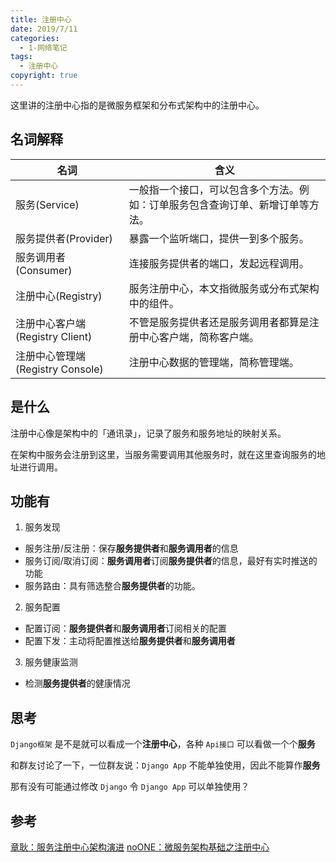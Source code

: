 ```yaml
---
title: 注册中心
date: 2019/7/11
categories:
  - 1-网络笔记
tags:
  - 注册中心
copyright: true
---
```


这里讲的注册中心指的是微服务框架和分布式架构中的注册中心。

## 名词解释


| 名词 | 含义 |
| --- | --- |
| 服务(Service) | 一般指一个接口，可以包含多个方法。例如：订单服务包含查询订单、新增订单等方法。 |
| 服务提供者(Provider) | 暴露一个监听端口，提供一到多个服务。 |
| 服务调用者(Consumer) | 连接服务提供者的端口，发起远程调用。 |
| 注册中心(Registry) | 服务注册中心，本文指微服务或分布式架构中的组件。 |
| 注册中心客户端(Registry Client) | 不管是服务提供者还是服务调用者都算是注册中心客户端，简称客户端。 |
| 注册中心管理端(Registry Console) | 注册中心数据的管理端，简称管理端。 |

## 是什么

注册中心像是架构中的「通讯录」，记录了服务和服务地址的映射关系。

在架构中服务会注册到这里，当服务需要调用其他服务时，就在这里查询服务的地址进行调用。

## 功能有

1. 服务发现

* 服务注册/反注册：保存**服务提供者**和**服务调用者**的信息
* 服务订阅/取消订阅：**服务调用者**订阅**服务提供者**的信息，最好有实时推送的功能
* 服务路由：具有筛选整合**服务提供者**的功能。

2. 服务配置

* 配置订阅：**服务提供者**和**服务调用者**订阅相关的配置
* 配置下发：主动将配置推送给**服务提供者**和**服务调用者**

3. 服务健康监测

* 检测**服务提供者**的健康情况

## 思考

`Django框架` 是不是就可以看成一个**注册中心**，各种 `Api接口` 可以看做一个个**服务**

和群友讨论了一下，一位群友说：`Django App` 不能单独使用，因此不能算作**服务**

那有没有可能通过修改 `Django` 令 `Django App` 可以单独使用？

## 参考

[章耿：服务注册中心架构演进][1]
[noONE：微服务架构基础之注册中心][2]

[1]: https://www.jianshu.com/p/5014bb302c7d
[2]: https://segmentfault.com/a/1190000016097418
